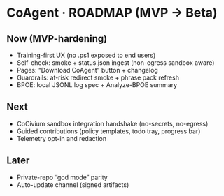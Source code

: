 # CoAgent · ROADMAP (MVP → Beta)

## Now (MVP-hardening)
- Training-first UX (no .ps1 exposed to end users)
- Self-check: smoke + status.json ingest (non-egress sandbox aware)
- Pages: “Download CoAgent” button + changelog
- Guardrails: at-risk redirect smoke + phrase pack refresh
- BPOE: local JSONL log spec + Analyze-BPOE summary

## Next
- CoCivium sandbox integration handshake (no-secrets, no-egress)
- Guided contributions (policy templates, todo tray, progress bar)
- Telemetry opt-in and redaction

## Later
- Private-repo “god mode” parity
- Auto-update channel (signed artifacts)
